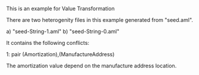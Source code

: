 This is an example for Value Transformation

There are two heterogenity files in this example generated from "seed.aml".

a) "seed-String-1.aml"
b) "seed-String-0.aml"

It contains the following conflicts:

1: pair (Amortization),(ManufactureAddress)

The amortization value depend on the manufacture address location.